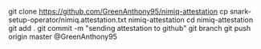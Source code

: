 git clone https://github.com/GreenAnthony95/nimiq-attestation 
cp snark-setup-operator/nimiq.attestation.txt nimiq-attestation
cd nimiq-attestation
git add .
git commit -m "sending attestation to github"
git branch
git push origin master
@GreenAnthony95
